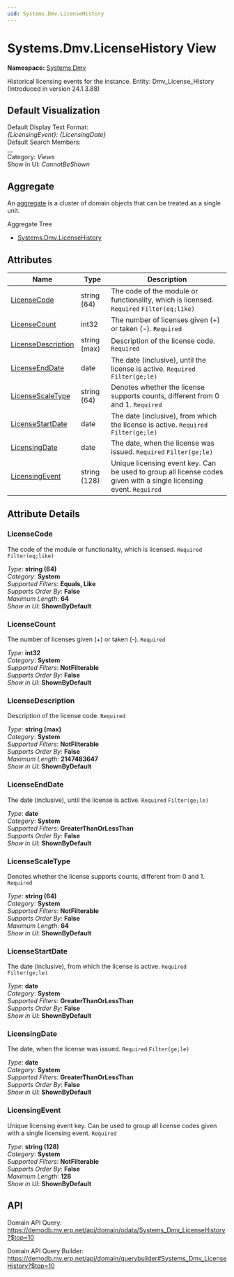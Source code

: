 ```yaml
---
uid: Systems.Dmv.LicenseHistory
---
```

# Systems.Dmv.LicenseHistory View

**Namespace:** [Systems.Dmv](Systems.Dmv.md)  

Historical licensing events for the instance. Entity: Dmv_License_History (Introduced in version 24.1.3.88)

## Default Visualization
Default Display Text Format:  
_{LicensingEvent}: {LicensingDate}_  
Default Search Members:  
__  
Category:  _Views_  
Show in UI:  _CannotBeShown_  

## Aggregate
An [aggregate](https://docs.erp.net/tech/advanced/concepts/aggregates.html) is a cluster of domain objects that can be treated as a single unit.  

Aggregate Tree  
* [Systems.Dmv.LicenseHistory](Systems.Dmv.LicenseHistory.md)  

## Attributes

| Name | Type | Description |
| ---- | ---- | --- |
| [LicenseCode](Systems.Dmv.LicenseHistory.md#licensecode) | string (64) | The code of the module or functionality, which is licensed. `Required` `Filter(eq;like)` 
| [LicenseCount](Systems.Dmv.LicenseHistory.md#licensecount) | int32 | The number of licenses given (+) or taken (-). `Required` 
| [LicenseDescription](Systems.Dmv.LicenseHistory.md#licensedescription) | string (max) | Description of the license code. `Required` 
| [LicenseEndDate](Systems.Dmv.LicenseHistory.md#licenseenddate) | date | The date (inclusive), until the license is active. `Required` `Filter(ge;le)` 
| [LicenseScaleType](Systems.Dmv.LicenseHistory.md#licensescaletype) | string (64) | Denotes whether the license supports counts, different from 0 and 1. `Required` 
| [LicenseStartDate](Systems.Dmv.LicenseHistory.md#licensestartdate) | date | The date (inclusive), from which the license is active. `Required` `Filter(ge;le)` 
| [LicensingDate](Systems.Dmv.LicenseHistory.md#licensingdate) | date | The date, when the license was issued. `Required` `Filter(ge;le)` 
| [LicensingEvent](Systems.Dmv.LicenseHistory.md#licensingevent) | string (128) | Unique licensing event key. Can be used to group all license codes given with a single licensing event. `Required` 


## Attribute Details

### LicenseCode

The code of the module or functionality, which is licensed. `Required` `Filter(eq;like)`

_Type_: **string (64)**  
_Category_: **System**  
_Supported Filters_: **Equals, Like**  
_Supports Order By_: **False**  
_Maximum Length_: **64**  
_Show in UI_: **ShownByDefault**  

### LicenseCount

The number of licenses given (+) or taken (-). `Required`

_Type_: **int32**  
_Category_: **System**  
_Supported Filters_: **NotFilterable**  
_Supports Order By_: **False**  
_Show in UI_: **ShownByDefault**  

### LicenseDescription

Description of the license code. `Required`

_Type_: **string (max)**  
_Category_: **System**  
_Supported Filters_: **NotFilterable**  
_Supports Order By_: **False**  
_Maximum Length_: **2147483647**  
_Show in UI_: **ShownByDefault**  

### LicenseEndDate

The date (inclusive), until the license is active. `Required` `Filter(ge;le)`

_Type_: **date**  
_Category_: **System**  
_Supported Filters_: **GreaterThanOrLessThan**  
_Supports Order By_: **False**  
_Show in UI_: **ShownByDefault**  

### LicenseScaleType

Denotes whether the license supports counts, different from 0 and 1. `Required`

_Type_: **string (64)**  
_Category_: **System**  
_Supported Filters_: **NotFilterable**  
_Supports Order By_: **False**  
_Maximum Length_: **64**  
_Show in UI_: **ShownByDefault**  

### LicenseStartDate

The date (inclusive), from which the license is active. `Required` `Filter(ge;le)`

_Type_: **date**  
_Category_: **System**  
_Supported Filters_: **GreaterThanOrLessThan**  
_Supports Order By_: **False**  
_Show in UI_: **ShownByDefault**  

### LicensingDate

The date, when the license was issued. `Required` `Filter(ge;le)`

_Type_: **date**  
_Category_: **System**  
_Supported Filters_: **GreaterThanOrLessThan**  
_Supports Order By_: **False**  
_Show in UI_: **ShownByDefault**  

### LicensingEvent

Unique licensing event key. Can be used to group all license codes given with a single licensing event. `Required`

_Type_: **string (128)**  
_Category_: **System**  
_Supported Filters_: **NotFilterable**  
_Supports Order By_: **False**  
_Maximum Length_: **128**  
_Show in UI_: **ShownByDefault**  


## API

Domain API Query:
<https://demodb.my.erp.net/api/domain/odata/Systems_Dmv_LicenseHistory?$top=10>

Domain API Query Builder:
<https://demodb.my.erp.net/api/domain/querybuilder#Systems_Dmv_LicenseHistory?$top=10>

